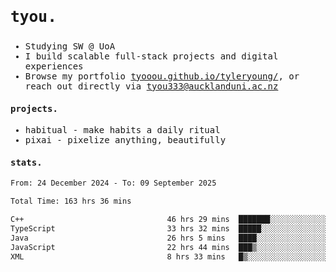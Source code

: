## <samp><h3>tyou.</h3></samp>
<samp>
   
   - Studying SW @ UoA
   - I build scalable full-stack projects and digital experiences
   - Browse my portfolio [tyooou.github.io/tyleryoung/](http://tyooou.github.io/tyleryoung/), or reach out directly via [tyou333@aucklanduni.ac.nz](mailto:tyou333@aucklanduni.ac.nz)

#### projects.
- habitual - make habits a daily ritual
- pixai - pixelize anything, beautifully

#### stats.
  <!--START_SECTION:waka-->

```txt
From: 24 December 2024 - To: 09 September 2025

Total Time: 163 hrs 36 mins

C++                                46 hrs 29 mins  ███████░░░░░░░░░░░░░░░░░░   28.25 %
TypeScript                         33 hrs 32 mins  █████░░░░░░░░░░░░░░░░░░░░   20.38 %
Java                               26 hrs 5 mins   ████░░░░░░░░░░░░░░░░░░░░░   15.85 %
JavaScript                         22 hrs 44 mins  ███▒░░░░░░░░░░░░░░░░░░░░░   13.82 %
XML                                8 hrs 33 mins   █▒░░░░░░░░░░░░░░░░░░░░░░░   05.20 %
```

<!--END_SECTION:waka-->
</samp>
